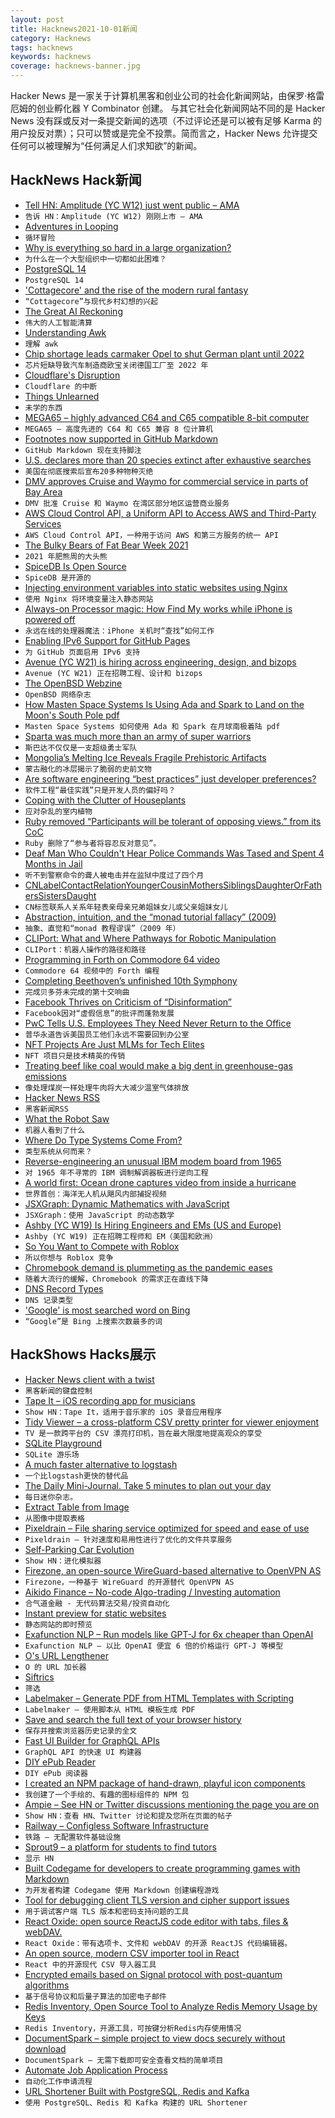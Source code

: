 ```yaml
---
layout: post
title: Hacknews2021-10-01新闻
category: Hacknews
tags: hacknews
keywords: hacknews
coverage: hacknews-banner.jpg
---
```


Hacker News 是一家关于计算机黑客和创业公司的社会化新闻网站，由保罗·格雷厄姆的创业孵化器 Y Combinator 创建。
与其它社会化新闻网站不同的是 Hacker News 没有踩或反对一条提交新闻的选项（不过评论还是可以被有足够 Karma 的用户投反对票）；只可以赞或是完全不投票。简而言之，Hacker News 允许提交任何可以被理解为“任何满足人们求知欲”的新闻。

## HackNews Hack新闻


- [Tell HN: Amplitude (YC W12) just went public – AMA](item?id=28696641)
- `告诉 HN：Amplitude (YC W12) 刚刚上市 – AMA`
- [Adventures in Looping](https://blog.drewolson.org/adventures-in-looping)
- `循环冒险`
- [Why is everything so hard in a large organization?](https://graphthinking.blogspot.com/2021/09/why-is-everything-so-hard-in-large.html)
- `为什么在一个大型组织中一切都如此困难？`
- [PostgreSQL 14](https://www.postgresql.org/about/news/postgresql-14-released-2318/)
- `PostgreSQL 14`
- ['Cottagecore' and the rise of the modern rural fantasy](https://www.bbc.com/culture/article/20201208-cottagecore-and-the-rise-of-the-modern-rural-fantasy)
- `“Cottagecore”与现代乡村幻想的兴起`
- [The Great AI Reckoning](https://spectrum.ieee.org/special-reports/the-great-ai-reckoning/)
- `伟大的人工智能清算`
- [Understanding Awk](https://earthly.dev/blog/awk-examples/)
- `理解 awk`
- [Chip shortage leads carmaker Opel to shut German plant until 2022](https://www.reuters.com/business/autos-transportation/chip-shortage-leads-carmaker-opel-shut-german-plant-until-2022-2021-09-30/)
- `芯片短缺导致汽车制造商欧宝关闭德国工厂至 2022 年`
- [Cloudflare's Disruption](https://stratechery.com/2021/cloudflares-disruption/)
- `Cloudflare 的中断`
- [Things Unlearned](https://scattered-thoughts.net/writing/things-unlearned/)
- `未学的东西`
- [MEGA65 – highly advanced C64 and C65 compatible 8-bit computer](https://shop.trenz-electronic.de/en/TE0765-03-S001-MEGA65-highly-advanced-C64-and-C65-compatible-8-bit-computer)
- `MEGA65 – 高度先进的 C64 和 C65 兼容 8 位计算机`
- [Footnotes now supported in GitHub Markdown](https://github.blog/changelog/2021-09-30-footnotes-now-supported-in-markdown-fields/)
- `GitHub Markdown 现在支持脚注`
- [U.S. declares more than 20 species extinct after exhaustive searches](https://www.axios.com/us-23-extinct-species-endangered-species-list-0555df01-b298-4df0-bc24-466d79530f2d.html)
- `美国在彻底搜索后宣布20多种物种灭绝`
- [DMV approves Cruise and Waymo for commercial service in parts of Bay Area](https://www.dmv.ca.gov/portal/news-and-media/117199-2/)
- `DMV 批准 Cruise 和 Waymo 在湾区部分地区运营商业服务`
- [AWS Cloud Control API, a Uniform API to Access AWS and Third-Party Services](https://aws.amazon.com/blogs/aws/announcing-aws-cloud-control-api/)
- `AWS Cloud Control API，一种用于访问 AWS 和第三方服务的统一 API`
- [The Bulky Bears of Fat Bear Week 2021](https://www.smithsonianmag.com/smart-news/get-to-known-the-bodacious-bulky-bears-of-fat-bear-week-2021-180978778/)
- `2021 年肥熊周的大头熊`
- [SpiceDB Is Open Source](https://authzed.com/blog/spicedb-is-open-source/)
- `SpiceDB 是开源的`
- [Injecting environment variables into static websites using Nginx](https://www.innoq.com/de/blog/nginx-ssi-env/)
- `使用 Nginx 将环境变量注入静态网站`
- [Always-on Processor magic: How Find My works while iPhone is powered off](https://naehrdine.blogspot.com/2021/09/always-on-processor-magic-how-find-my.html)
- `永远在线的处理器魔法：iPhone 关机时“查找”如何工作`
- [Enabling IPv6 Support for GitHub Pages](https://github.blog/changelog/2021-09-30-enabling-ipv6-support-for-github-pages/)
- `为 GitHub 页面启用 IPv6 支持`
- [Avenue (YC W21) is hiring across engineering, design, and bizops](https://jobs.ashbyhq.com/avenue)
- `Avenue (YC W21) 正在招聘工程、设计和 bizops`
- [The OpenBSD Webzine](https://webzine.puffy.cafe/)
- `OpenBSD 网络杂志`
- [How Masten Space Systems Is Using Ada and Spark to Land on the Moon's South Pole pdf](https://www.adacore.com/uploads/techPapers/Masten-case-study.pdf)
- `Masten Space Systems 如何使用 Ada 和 Spark 在月球南极着陆 pdf`
- [Sparta was much more than an army of super warriors](https://www.smithsonianmag.com/history/sparta-much-more-army-warriors-180978583/)
- `斯巴达不仅仅是一支超级勇士军队`
- [Mongolia’s Melting Ice Reveals Fragile Prehistoric Artifacts](https://www.atlasobscura.com/articles/mongolia-ice-melt-archaeology)
- `蒙古融化的冰层揭示了脆弱的史前文物`
- [Are software engineering “best practices” just developer preferences?](https://floverfelt.org/posts/software-best-practices.html)
- `软件工程“最佳实践”只是开发人员的偏好吗？`
- [Coping with the Clutter of Houseplants](https://dirtwise.substack.com/p/navigating-the-urban-jungle)
- `应对杂乱的室内植物`
- [Ruby removed “Participants will be tolerant of opposing views.” from its CoC](https://github.com/ruby/www.ruby-lang.org/pull/2690)
- `Ruby 删除了“参与者将容忍反对意见”。`
- [Deaf Man Who Couldn't Hear Police Commands Was Tased and Spent 4 Months in Jail](https://www.npr.org/2021/09/29/1041562502/deaf-man-tased-police-colorado-lawsuit)
- `听不到警察命令的聋人被电击并在监狱中度过了四个月`
- [CNLabelContactRelationYoungerCousinMothersSiblingsDaughterOrFathersSistersDaught](https://developer.apple.com/documentation/contacts/cnlabelcontactrelationyoungercousinmotherssiblingsdaughterorfatherssistersdaughter)
- `CN标签联系人关系年轻表亲母亲兄弟姐妹女儿或父亲姐妹女儿`
- [Abstraction, intuition, and the “monad tutorial fallacy” (2009)](https://byorgey.wordpress.com/2009/01/12/abstraction-intuition-and-the-monad-tutorial-fallacy/)
- `抽象、直觉和“monad 教程谬误”（2009 年）`
- [CLIPort: What and Where Pathways for Robotic Manipulation](https://cliport.github.io/)
- `CLIPort：机器人操作的路径和路径`
- [Programming in Forth on Commodore 64 video](https://www.youtube.com/watch?v=1XdgUK1NbpI)
- `Commodore 64 视频中的 Forth 编程`
- [Completing Beethoven’s unfinished 10th Symphony](https://theconversation.com/how-a-team-of-musicologists-and-computer-scientists-completed-beethovens-unfinished-10th-symphony-168160)
- `完成贝多芬未完成的第十交响曲`
- [Facebook Thrives on Criticism of “Disinformation”](https://doctorow.medium.com/facebook-thrives-on-criticism-of-disinformation-64b141d7b6c8)
- `Facebook因对“虚假信息”的批评而蓬勃发展`
- [PwC Tells U.S. Employees They Need Never Return to the Office](https://www.reuters.com/business/exclusive-pwc-tells-us-employees-they-need-never-return-office-2021-09-30/)
- `普华永道告诉美国员工他们永远不需要回到办公室`
- [NFT Projects Are Just MLMs for Tech Elites](https://every.to/napkin-math/nft-projects-are-just-mlms-for-tech-elites)
- `NFT 项目只是技术精英的传销`
- [Treating beef like coal would make a big dent in greenhouse-gas emissions](https://www.economist.com/graphic-detail/2021/10/02/treating-beef-like-coal-would-make-a-big-dent-in-greenhouse-gas-emissions)
- `像处理煤炭一样处理牛肉将大大减少温室气体排放`
- [Hacker News RSS](https://hnrss.github.io/)
- `黑客新闻RSS`
- [What the Robot Saw](https://what-the-robot-saw.com/)
- `机器人看到了什么`
- [Where Do Type Systems Come From?](http://blog.felipe.rs/2017/07/07/where-do-type-systems-come-from)
- `类型系统从何而来？`
- [Reverse-engineering an unusual IBM modem board from 1965](https://www.righto.com/2021/09/reverse-engineering-unusual-ibm-modem.html)
- `对 1965 年不寻常的 IBM 调制解调器板进行逆向工程`
- [A world first: Ocean drone captures video from inside a hurricane](http://www.noaa.gov/news-release/world-first-ocean-drone-captures-video-from-inside-hurricane)
- `世界首创：海洋无人机从飓风内部捕捉视频`
- [JSXGraph: Dynamic Mathematics with JavaScript](https://jsxgraph.org/wp/index.html)
- `JSXGraph：使用 JavaScript 的动态数学`
- [Ashby (YC W19) Is Hiring Engineers and EMs (US and Europe)](https://jobs.ashbyhq.com/Ashby?utm_source=hn)
- `Ashby (YC W19) 正在招聘工程师和 EM（美国和欧洲）`
- [So You Want to Compete with Roblox](https://www.fortressofdoors.com/so-you-want-to-compete-with-roblox/)
- `所以你想与 Roblox 竞争`
- [Chromebook demand is plummeting as the pandemic eases](https://arstechnica.com/gadgets/2021/09/chromebook-demand-is-plummeting-as-the-pandemic-eases/)
- `随着大流行的缓解，Chromebook 的需求正在直线下降`
- [DNS Record Types](https://www.nslookup.io/learning/dns-record-types/)
- `DNS 记录类型`
- ['Google' is most searched word on Bing](https://www.bbc.com/news/technology-58749525)
- `“Google”是 Bing 上搜索次数最多的词`


## HackShows Hacks展示

- [ Hacker News client with a twist](https://haxplore.pabue.co)
- `黑客新闻的键盘控制`
- [ Tape It – iOS recording app for musicians](item?id=28669373)
- `Show HN：Tape It，适用于音乐家的 iOS 录音应用程序`
- [ Tidy Viewer – a cross-platform CSV pretty printer for viewer enjoyment](https://github.com/alexhallam/tv)
- `TV 是一款跨平台的 CSV 漂亮打印机，旨在最大限度地提高观众的享受`
- [ SQLite Playground](https://sqlime.org/)
- `SQLite 游乐场`
- [ A much faster alternative to logstash](https://github.com/tal-tech/go-stash)
- `一个比logstash更快的替代品`
- [ The Daily Mini-Journal. Take 5 minutes to plan out your day](https://www.thedailyminijournal.xyz/)
- `每日迷你杂志。`
- [ Extract Table from Image](https://extract-table.com/)
- `从图像中提取表格`
- [ Pixeldrain – File sharing service optimized for speed and ease of use](https://pixeldrain.com/)
- `Pixeldrain – 针对速度和易用性进行了优化的文件共享服务`
- [ Self-Parking Car Evolution](https://trekhleb.dev/self-parking-car-evolution/)
- `Show HN：进化模拟器`
- [ Firezone, an open-source WireGuard-based alternative to OpenVPN AS](https://github.com/firezone/firezone)
- `Firezone，一种基于 WireGuard 的开源替代 OpenVPN AS`
- [ Aikido Finance – No-code Algo-trading / Investing automation](https://www.aikido.finance/)
- `合气道金融 - 无代码算法交易/投资自动化`
- [ Instant preview for static websites](https://www.instantpreview.dev/)
- `静态网站的即时预览`
- [ Exafunction NLP – Run models like GPT-J for 6x cheaper than OpenAI](https://www.exafunction.com/nlp)
- `Exafunction NLP – 以比 OpenAI 便宜 6 倍的价格运行 GPT-J 等模型`
- [ O's URL Lengthener](https://ooooooooooooooooooooooo.ooo/)
- `O 的 URL 加长器`
- [ Siftrics](https://siftrics.com)
- `筛选`
- [ Labelmaker – Generate PDF from HTML Templates with Scripting](https://pilabor.com/projects/labelmaker/)
- `Labelmaker – 使用脚本从 HTML 模板生成 PDF`
- [ Save and search the full text of your browser history](https://www.browserparrot.com/)
- `保存并搜索浏览器历史记录的全文`
- [ Fast UI Builder for GraphQL APIs](https://www.dronahq.com/how-to-build-graphql-client/)
- `GraphQL API 的快速 UI 构建器`
- [ DIY ePub Reader](https://github.com/atomic14/diy-esp32-epub-reader)
- `DIY ePub 阅读器`
- [ I created an NPM package of hand-drawn, playful icon components](https://www.npmjs.com/package/hand-drawn-icons)
- `我创建了一个手绘的、有趣的图标组件的 NPM 包`
- [ Ampie – See HN or Twitter discussions mentioning the page you are on](https://ampie.app)
- `Show HN：查看 HN、Twitter 讨论和提及您所在页面的帖子`
- [ Railway – Configless Software Infrastructure](https://railway.app/)
- `铁路 – 无配置软件基础设施`
- [ Sprout9 – a platform for students to find tutors](item?id=28699718)
- `显示 HN`
- [ Built Codegame for developers to create programming games with Markdown](https://github.com/pyrustic/codegame)
- `为开发者构建 Codegame 使用 Markdown 创建编程游戏`
- [ Tool for debugging client TLS version and cipher support issues](https://tls.support/)
- `用于调试客户端 TLS 版本和密码支持问题的工具`
- [ React Oxide: open source ReactJS code editor with tabs, files & webDAV.](https://github.com/bootrino/reactoxide)
- `React Oxide：带有选项卡、文件和 webDAV 的开源 ReactJS 代码编辑器。`
- [ An open source, modern CSV importer tool in React](https://czhu12.github.io/react-importer/)
- `React 中的开源现代 CSV 导入器工具`
- [ Encrypted emails based on Signal protocol with post-quantum algorithms](item?id=28703964)
- `基于信号协议和后量子算法的加密电子邮件`
- [ Redis Inventory, Open Source Tool to Analyze Redis Memory Usage by Keys](https://github.com/obukhov/redis-inventory)
- `Redis Inventory，开源工具，可按键分析Redis内存使用情况`
- [ DocumentSpark – simple project to view docs securely without download](https://github.com/dosyago/documentspark)
- `DocumentSpark – 无需下载即可安全查看文档的简单项目`
- [ Automate Job Application Process](https://lazyapply.com)
- `自动化工作申请流程`
- [ URL Shortener Built with PostgreSQL, Redis and Kafka](https://github.com/smallcase/smalllinks)
- `使用 PostgreSQL、Redis 和 Kafka 构建的 URL Shortener`


